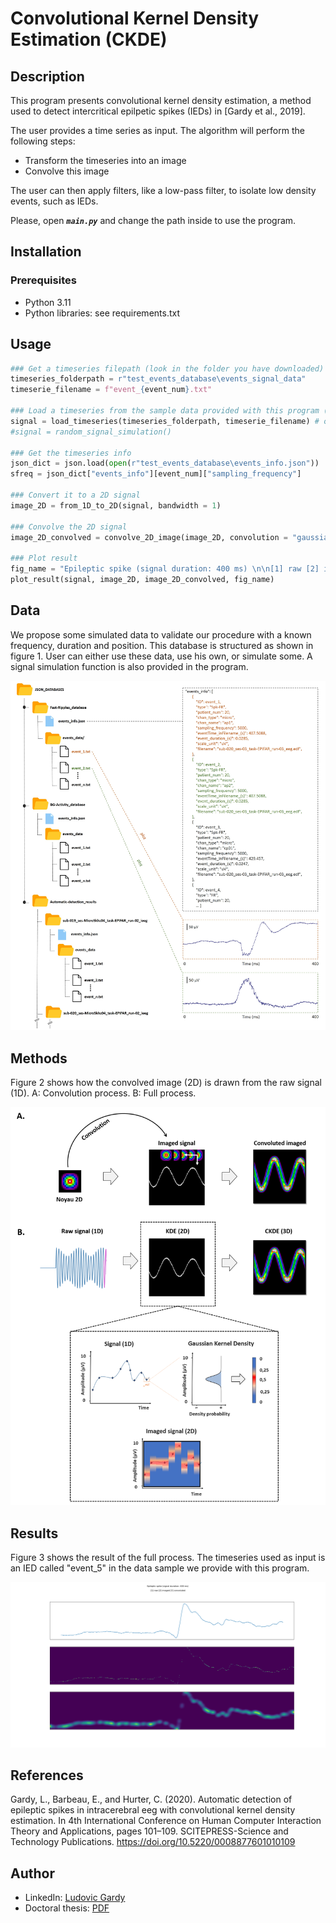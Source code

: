 # Convolutional Kernel Density Estimation (CKDE)

## Description

This program presents convolutional kernel density estimation, a method used to detect intercritical epilpetic spikes (IEDs) in [Gardy et al., 2019].

The user provides a time series as input. The algorithm will perform the following steps:
- Transform the timeseries into an image
- Convolve this image

The user can then apply filters, like a low-pass filter, to isolate low density events, such as IEDs.

Please, open _**`main.py`**_ and change the path inside to use the program.

## Installation

### Prerequisites

- Python 3.11
- Python libraries: see requirements.txt

## Usage

```python
### Get a timeseries filepath (look in the folder you have downloaded)
timeseries_folderpath = r"test_events_database\events_signal_data"
timeserie_filename = f"event_{event_num}.txt"

### Load a timeseries from the sample data provided with this program (1D)
signal = load_timeseries(timeseries_folderpath, timeserie_filename) # or,
#signal = random_signal_simulation()

### Get the timeseries info
json_dict = json.load(open(r"test_events_database\events_info.json"))
sfreq = json_dict["events_info"][event_num]["sampling_frequency"]

### Convert it to a 2D signal
image_2D = from_1D_to_2D(signal, bandwidth = 1)

### Convolve the 2D signal
image_2D_convolved = convolve_2D_image(image_2D, convolution = "gaussian custom")

### Plot result
fig_name = "Epileptic spike (signal duration: 400 ms) \n\n[1] raw [2] imaged [3] convoluted"
plot_result(signal, image_2D, image_2D_convolved, fig_name)
```

## Data

We propose some simulated data to validate our procedure with a known frequency, duration and position. This database is structured as shown in figure 1. User can either use these data, use his own, or simulate some. A signal simulation function is also provided in the program.

![](illustrations/JSON_database_structure.jpg)

## Methods

Figure 2 shows how the convolved image (2D) is drawn from the raw signal (1D). A: Convolution process. B: Full process.

![](illustrations/Methods.png)

## Results

Figure 3 shows the result of the full process. The timeseries used as input is an IED called "event_5" in the data sample we provide with this program.

![](illustrations/Results.png)

## References

Gardy, L., Barbeau, E., and Hurter, C. (2020). Automatic detection of epileptic spikes in intracerebral eeg with convolutional kernel density estimation. In 4th International Conference on Human Computer Interaction Theory and Applications, pages 101–109. SCITEPRESS-Science and Technology Publications. https://doi.org/10.5220/0008877601010109


## Author

- LinkedIn: [Ludovic Gardy](https://www.linkedin.com/in/ludovic-gardy/)
- Doctoral thesis: [PDF](http://thesesups.ups-tlse.fr/5164/1/2021TOU30190.pdf)